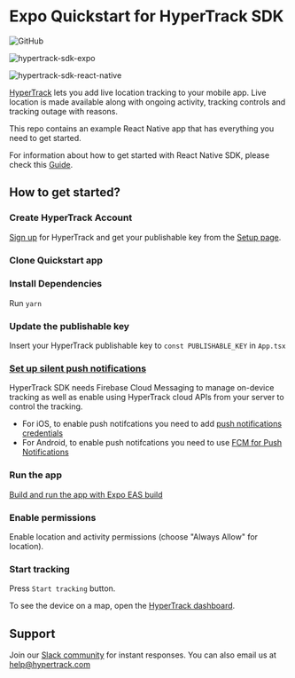 # Expo Quickstart for HyperTrack SDK

![GitHub](https://img.shields.io/github/license/hypertrack/quickstart-expo.svg)

![hypertrack-sdk-expo](https://img.shields.io/npm/v/hypertrack-sdk-expo?label=hypertrack-sdk-expo) 

![hypertrack-sdk-react-native](https://img.shields.io/npm/v/hypertrack-sdk-react-native?label=hypertrack-sdk-react-native) 
 
[HyperTrack](https://www.hypertrack.com/) lets you add live location tracking to your mobile app. Live location is made available along with ongoing activity, tracking controls and tracking outage with reasons. 

This repo contains an example React Native app that has everything you need to get started.

For information about how to get started with React Native SDK, please check this [Guide](https://www.hypertrack.com/docs/install-sdk-react-native).

## How to get started?

### Create HyperTrack Account

[Sign up](https://dashboard.hypertrack.com/signup) for HyperTrack and get your publishable key from the [Setup page](https://dashboard.hypertrack.com/setup).

### Clone Quickstart app

### Install Dependencies

Run `yarn`

### Update the publishable key

Insert your HyperTrack publishable key to `const PUBLISHABLE_KEY` in `App.tsx`

### [Set up silent push notifications](https://hypertrack.com/docs/install-sdk-expo/#set-up-silent-push-notifications)

HyperTrack SDK needs Firebase Cloud Messaging to manage on-device tracking as well as enable using HyperTrack cloud APIs from your server to control the tracking.

- For iOS, to enable push notifcations you need to add [push notifications credentials](https://docs.expo.dev/app-signing/managed-credentials/#ios)
- For Android, to enable push notifcations you need to use [FCM for Push Notifications](https://docs.expo.dev/push-notifications/using-fcm/)

### Run the app

[Build and run the app with Expo EAS build](https://docs.expo.dev/build/setup/)

### Enable permissions

Enable location and activity permissions (choose "Always Allow" for location).

### Start tracking

Press `Start tracking` button.

To see the device on a map, open the [HyperTrack dashboard](https://dashboard.hypertrack.com/).

## Support

Join our [Slack community](https://join.slack.com/t/hypertracksupport/shared_invite/enQtNDA0MDYxMzY1MDMxLTdmNDQ1ZDA1MTQxOTU2NTgwZTNiMzUyZDk0OThlMmJkNmE0ZGI2NGY2ZGRhYjY0Yzc0NTJlZWY2ZmE5ZTA2NjI) for instant responses. You can also email us at help@hypertrack.com
